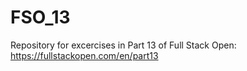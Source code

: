 # FSO_13
Repository for excercises in Part 13 of Full Stack Open: https://fullstackopen.com/en/part13
